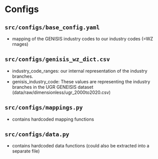 # Configs

## `src/configs/base_config.yaml`
- mapping of the GENISIS industry codes to our industry codes (=WZ rnages)


## `src/configs/genisis_wz_dict.csv`
- industry_code_ranges: our internal representation of the industry branches.
- genisis_industry_code: These values are representing the industry branches in the UGR GENEISIS dataset (data/raw/dimensionless/ugr_2000to2020.csv)


## `src/configs/mappings.py`
- contains hardcoded mapping functions


## `src/configs/data.py`
- contains hardcoded data functions (could also be extracted into a separate file)